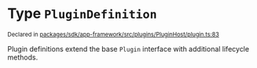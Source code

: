 # Type `PluginDefinition`
<sub>Declared in [packages/sdk/app-framework/src/plugins/PluginHost/plugin.ts:83](https://github.com/dxos/dxos/blob/3ca6d230f/packages/sdk/app-framework/src/plugins/PluginHost/plugin.ts#L83)</sub>


Plugin definitions extend the base  `Plugin`  interface with additional lifecycle methods.



